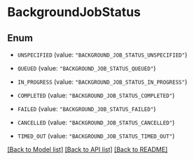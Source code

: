 # BackgroundJobStatus

## Enum


* `UNSPECIFIED` (value: `"BACKGROUND_JOB_STATUS_UNSPECIFIED"`)

* `QUEUED` (value: `"BACKGROUND_JOB_STATUS_QUEUED"`)

* `IN_PROGRESS` (value: `"BACKGROUND_JOB_STATUS_IN_PROGRESS"`)

* `COMPLETED` (value: `"BACKGROUND_JOB_STATUS_COMPLETED"`)

* `FAILED` (value: `"BACKGROUND_JOB_STATUS_FAILED"`)

* `CANCELLED` (value: `"BACKGROUND_JOB_STATUS_CANCELLED"`)

* `TIMED_OUT` (value: `"BACKGROUND_JOB_STATUS_TIMED_OUT"`)


[[Back to Model list]](../README.md#documentation-for-models) [[Back to API list]](../README.md#documentation-for-api-endpoints) [[Back to README]](../README.md)


